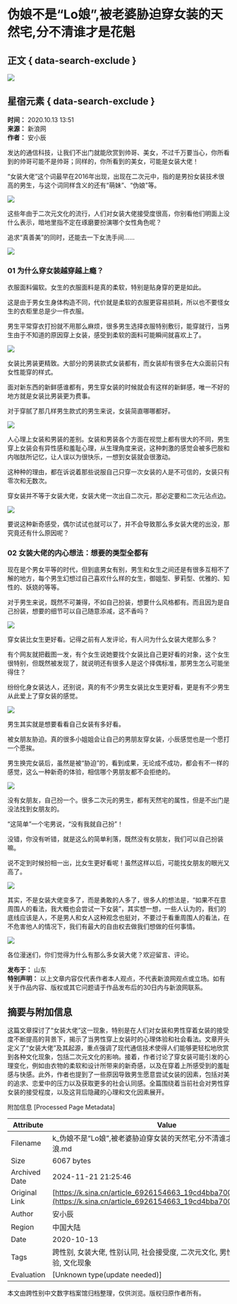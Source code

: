 # 伪娘不是“Lo娘”,被老婆胁迫穿女装的天然宅,分不清谁才是花魁

## 正文 { data-search-exclude }


![](https://n.sinaimg.cn/sinacn10211/360/w180h180/20191010/46b8-ifrwayx4534833.jpg)

## 星宿元素 { data-search-exclude }

**时间：** 2020.10.13 13:51  
**来源：** 新浪网  
**作者：** 安小辰  

发达的通信科技，让我们不出门就能欣赏到帅哥、美女，不过千万要当心，你所看到的帅哥可能不是帅哥；同样的，你所看到的美女，可能是女装大佬！

“女装大佬”这个词最早在2016年出现，出现在二次元中，指的是男扮女装技术很高的男生，与这个词同样含义的还有“萌妹”、“伪娘”等。

![](http://k.sinaimg.cn/n/sinakd20201013ac/224/w640h384/20201013/1168-kakmcxe4600927.jpg/w700d1q75cms.jpg)

这些年由于二次元文化的流行，人们对女装大佬接受度很高，你别看他们明面上没什么表示，暗地里指不定在琢磨要扮演哪个女性角色呢？

追求“真善美”的同时，还能去一下女洗手间……

![](http://k.sinaimg.cn/n/sinakd20201013ac/223/w640h383/20201013/05c1-kakmcxe4600922.jpg/w700d1q75cms.jpg)

### 01 为什么穿女装越穿越上瘾？

衣服面料偏软。女生的衣服面料是真的柔软，特别是贴身穿的更是如此。

这是由于男女生身体构造不同，代价就是柔软的衣服更容易损耗，所以也不要怪女生的衣柜里总是少一件衣服。

男生平常穿衣打扮就不用那么麻烦，很多男生选择衣服特别敷衍，能穿就行，当男生由于不知道的原因穿上女装，感受到柔软的面料可能瞬间就喜欢上了。

![](http://k.sinaimg.cn/n/sinakd20201013ac/224/w640h384/20201013/e53d-kakmcxe4600937.jpg/w700d1q75cms.jpg)

女装比男装更精致。大部分的男装款式女装都有，而女装却有很多在大众面前只有女性能穿的样式。

面对新东西的新鲜感谁都有，男生穿女装的时候就会有这样的新鲜感，唯一不好的地方就是女装比男装更为费事。

对于穿腻了那几样男生款式的男生来说，女装简直哪哪都好。

![](http://k.sinaimg.cn/n/sinakd20201013ac/224/w640h384/20201013/7990-kakmcxe4600928.jpg/w700d1q75cms.jpg)

人心理上女装和男装的差别。女装和男装各个方面在视觉上都有很大的不同，男生穿上女装会有异性感和羞耻心理，从生理角度来说，这种刺激的感觉会被多巴胺和内咖肽所记忆，让人误以为很快乐，一想到女装就会很激动。

这种种的理由，都在诉说着那些说服自己只穿一次女装的人是不可信的，女装只有零次和无数次。

穿女装并不等于女装大佬，女装大佬一次出自二次元，那必定要和二次元沾点边。

![](http://k.sinaimg.cn/n/sinakd20201013ac/224/w640h384/20201013/15a5-kakmcxe4600933.jpg/w700d1q75cms.jpg)

要说这种新奇感受，偶尔试试也就可以了，并不会导致那么多女装大佬的出没，那究竟还有什么原因呢？

### 02 女装大佬的内心想法：想要的类型全都有

现在是个男女平等的时代，但到底男女有别，男生和女生之间还是有很多互相不了解的地方，每个男生幻想过自己喜欢什么样的女生，御姐型、萝莉型、优雅的、知性的、妖娆的等等。

对于男生来说，既然不可兼得，不如自己扮装，想要什么风格都有。而且因为是自己扮装，想要的细节可以自己随意添减，这不香吗？

![](http://k.sinaimg.cn/n/sinakd20201013ac/224/w640h384/20201013/0ffd-kakmcxe4600924.jpg/w700d1q75cms.jpg)

穿女装比女生更好看。记得之前有人发评论，有人问为什么女装大佬那么多？

有个网友就把截图一发，有个女生说她要找个女装比自己更好看的对象，这个女生很特别，但既然被发现了，就说明还有很多人是这个择偶标准，那男生怎么可能坐得住？

纷纷化身女装达人，还别说，真的有不少男生女装比女生更好看，更是有不少男生从此爱上了穿女装的感觉。

![](http://k.sinaimg.cn/n/sinakd20201013ac/209/w640h369/20201013/e928-kakmcxe4600923.jpg/w700d1q75cms.jpg)

男生其实就是想要看看自己女装有多好看。

被女朋友胁迫。真的很多小姐姐会让自己的男朋友穿女装，小辰感觉也是一个愿打一个愿挨。

男生换完女装后，虽然是被“胁迫”的，看到成果，无论成不成功，都会有不一样的感觉，这么一种新奇的体验，相信哪个男朋友都不会拒绝的。

![](http://k.sinaimg.cn/n/sinakd20201013ac/238/w640h398/20201013/4bd9-kakmcxe4600930.jpg/w700d1q75cms.jpg)

没有女朋友，自己扮一个。很多二次元的男生，都有天然宅的属性，但是不出门是没法找到女朋友的。

“这简单”一个宅男说，“没有我就自己扮”！

没错，你没有听错，就是这么的简单利落，既然没有女朋友，我们可以自己扮装嘛。

说不定到时候扮相一出，比女生更好看呢！虽然这样以后，可能找女朋友的眼光又高了。

![](http://k.sinaimg.cn/n/sinakd20201013ac/224/w640h384/20201013/5288-kakmcxe4600925.jpg/w700d1q75cms.jpg)

其实，不是女装大佬变多了，而是勇敢的人多了，很多人的想法是，“如果不在意周围人的看法，我大概也会尝试一下女装”，其实想一想，一些人认为的，我们的底线应该是人，不是男人和女人这种观念也挺对，不要过于看重周围人的看法，在不危害他人的情况下，我们有最大的自由权去做我们想做的任何事情。

![](http://k.sinaimg.cn/n/sinakd20201013ac/224/w640h384/20201013/9458-kakmcxe4600932.jpg/w700d1q75cms.jpg)

各位漫迷们，你们觉得为什么有那么多女装大佬？欢迎留言、评论。

**发布于：** 山东  
**特别声明：** 以上文章内容仅代表作者本人观点，不代表新浪网观点或立场。如有关于作品内容、版权或其它问题请于作品发布后的30日内与新浪网联系。

## 摘要与附加信息

<!-- tcd_abstract -->
这篇文章探讨了“女装大佬”这一现象，特别是在人们对女装和男性穿着女装的接受度不断提高的背景下，揭示了当男性穿上女装时的心理体验和社会看法。文章开头定义了“女装大佬”及其起源，重点强调了现代通信技术使得人们能够更轻松地欣赏到各种文化现象，包括二次元文化的影响。接着，作者讨论了穿女装可能引发的心理变化，例如由衣物的柔软和设计所带来的新奇感，以及在穿着上所感受到的羞耻感与快感。此外，作者也提到了一些原因导致男生愿意尝试女装的因素，包括对美的追求、恋爱中的压力以及获取更多的社会认同感。全篇围绕着当前社会对男性穿女装的接受程度，以及这背后隐藏的心理和文化因素展开。
<!-- tcd_abstract_end -->

附加信息 [Processed Page Metadata]

| Attribute       | Value                                  |
|-----------------|----------------------------------------|
| Filename        | k_伪娘不是“Lo娘”,被老婆胁迫穿女装的天然宅,分不清谁才是花魁_-_新浪.md                             |
| Size            | 6067 bytes                           |
| Archived Date   | 2024-11-21 21:25:46                             |
| Original Link   | [https://k.sina.cn/article_6926154663_19cd4bba700100pwsr.html](https://k.sina.cn/article_6926154663_19cd4bba700100pwsr.html)                       |
| Author          | 安小辰                               |
| Region          | 中国大陆                               |
| Date            | 2020-10-13                                 |
| Tags            | 跨性别, 女装大佬, 性别认同, 社会接受度, 二次元文化, 男性穿女装, 心理体验, 文化现象                                 |
| Evaluation            | [Unknown type(update needed)]                                 |
<!-- tcd_table_end -->

本文由跨性别中文数字档案馆归档整理，仅供浏览。版权归原作者所有。
